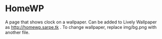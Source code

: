 # HomeWP

A page that shows clock on a wallpaper. Can be added to Lively Wallpaper as http://homewp.sarpe.tk . To change wallpaper, replace img/bg.png with another file.
